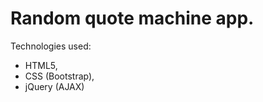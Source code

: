 # Random quote machine app.

  Technologies used:  
  - HTML5,
  - CSS (Bootstrap),  
  - jQuery (AJAX)   
